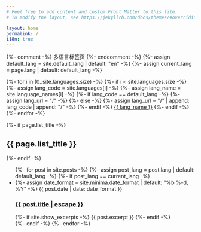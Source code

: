 ```yaml
---
# Feel free to add content and custom Front Matter to this file.
# To modify the layout, see https://jekyllrb.com/docs/themes/#overriding-theme-defaults

layout: home
permalink: /
i18n: true
---
```


{%- comment -%} 多语言标签页 {%- endcomment -%}
{%- assign default_lang = site.default_lang | default: "en" -%}
{%- assign current_lang = page.lang | default: default_lang -%}

<div class="language-tabs">
{%- for i in (0..site.languages.size) -%}
    {%- if i < site.languages.size -%}
    {%- assign lang_code = site.languages[i] -%}
    {%- assign lang_name = site.language_names[i] -%}
    {%- if lang_code == default_lang -%}
        {%- assign lang_url = "/" -%}
    {%- else -%}
        {%- assign lang_url = "/" | append: lang_code | append: "/" -%}
    {%- endif -%}
    <a href="{{ lang_url | relative_url }}" class="tab-button{% if lang_code == current_lang %} active{% endif %}" data-lang="{{ lang_code }}">{{ lang_name }}</a>
    {%- endif -%}
{%- endfor -%}
</div>


{%- if page.list_title -%}
<h2 class="post-list-heading">{{ page.list_title }}</h2>
{%- endif -%}

<!-- 显示当前语言的文章列表 -->
<ul class="post-list">
{%- for post in site.posts -%}
    {%- assign post_lang = post.lang | default: default_lang -%}
    {%- if post_lang == current_lang -%}
    <li class="post-item">
        {%- assign date_format = site.minima.date_format | default: "%b %-d, %Y" -%}
        <span class="post-meta">{{ post.date | date: date_format }}</span>
        <h3>
        <a class="post-link" href="{{ post.url | relative_url }}">
            {{ post.title | escape }}
        </a>
        </h3>
        {%- if site.show_excerpts -%}
        {{ post.excerpt }}
        {%- endif -%}
    </li>
    {%- endif -%}
{%- endfor -%}
</ul>

